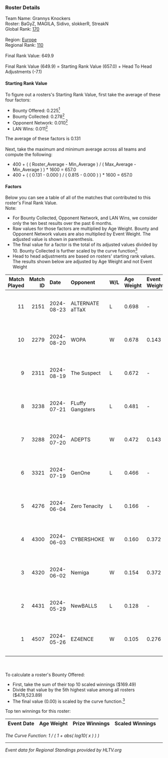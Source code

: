 ### Roster Details<br />
Team Name: Grannys Knockers<br />
Roster: BaGyZ, MAGILA, Sidivo, slokkerR, StreakN<br />
Global Rank: [170](../../standings_global_2024_11_06.md)<br />
<br />
Region: [Europe]( ../../standings_europe_2024_11_06.md)<br />
Regional Rank: [110]( ../../standings_europe_2024_11_06.md)<br />
<br />
Final Rank Value:  649.9<br />
<br />
Final Rank Value (649.9) = Starting Rank Value (657.0) + Head To Head Adjustments (-7.1)<br />

#### Starting Rank Value<br />
To figure out a rosters's Starting Rank Value, first take the average of these four factors:<br />
- Bounty Offered: 0.225[<sup>1</sup>](#table2)
- Bounty Collected: 0.278[<sup>2</sup>](#table1)
- Opponent Network: 0.010[<sup>2</sup>](#table1)
- LAN Wins: 0.011[<sup>2</sup>](#table1)

The average of these factors is 0.131<br />
<br />
Next, take the maximum and minimum average across all teams and compute the following:<br />
- 400 + ( ( Roster_Average - Min_Average ) / ( Max_Average - Min_Average ) ) * 1600 = 657.0
- 400 + ( ( 0.131 - 0.000 ) / ( 0.815 - 0.000 ) ) * 1600 = 657.0


#### Factors<br />
Below you can see a table of all of the matches that contributed to this roster's Final Rank Value.<br />
Note:<br />

- For Bounty Collected, Opponent Network, and LAN Wins, we consider only the ten best results over the past 6 months.
- Raw values for those factors are multiplied by Age Weight. Bounty and Opponent Network values are also multiplied by Event Weight. The adjusted value is shown in parenthesis.
- The final value for a factor is the total of its adjusted values divided by 10. Bounty Collected is further scaled by the curve function[<sup>3</sup>](#curveFunction)
- Head to head adjustments are based on rosters' starting rank values. The results shown below are adjusted by Age Weight and not Event Weight
<span id="table1"></span><br />


| Match Played | Match ID | Date       | Opponent         | W/L | Age Weight | Event Weight | Bounty Collected | Opponent Network | LAN Wins  | H2H Adj. | Roster                                   |
| -: | -: | :- | :- | :- | :- | :- | :- | :- | :- | -: | :- |
|           11 |     2151 | 2024-08-23 | ALTERNATE aTTaX  | L   | 0.698      | -            | -                | -                | -         |    -4.69 | BaGyZ, MAGILA, Sidivo, slokkerR, StreakN |
|           10 |     2279 | 2024-08-20 | WOPA             | W   | 0.678      | 0.143        | 0.000 (0.000)    | 0.080 (0.008)    | 0 (0.000) |    10.01 | BaGyZ, MAGILA, Sidivo, slokkerR, StreakN |
|            9 |     2311 | 2024-08-19 | The Suspect      | L   | 0.672      | -            | -                | -                | -         |    -8.31 | BaGyZ, MAGILA, Sidivo, slokkerR, StreakN |
|            8 |     3238 | 2024-07-21 | FLuffy Gangsters | L   | 0.481      | -            | -                | -                | -         |    -5.91 | BaGyZ, MAGILA, Sidivo, slokkerR, StreakN |
|            7 |     3288 | 2024-07-20 | ADEPTS           | W   | 0.472      | 0.143        | 0.000 (0.000)    | 0.032 (0.002)    | 0 (0.000) |     5.39 | BaGyZ, MAGILA, Sidivo, slokkerR, StreakN |
|            6 |     3321 | 2024-07-19 | GenOne           | L   | 0.466      | -            | -                | -                | -         |   -10.12 | BaGyZ, MAGILA, Sidivo, slokkerR, StreakN |
|            5 |     4276 | 2024-06-04 | Zero Tenacity    | L   | 0.166      | -            | -                | -                | -         |    -0.68 | BaGyZ, MAGILA, Sidivo, slokkerR, StreakN |
|            4 |     4300 | 2024-06-03 | CYBERSHOKE       | W   | 0.160      | 0.372        | 0.021 (0.001)    | 0.722 (0.043)    | 0 (0.000) |     4.09 | BaGyZ, MAGILA, Sidivo, slokkerR, StreakN |
|            3 |     4320 | 2024-06-02 | Nemiga           | W   | 0.154      | 0.372        | 0.416 (0.024)    | 0.831 (0.048)    | 0 (0.000) |     4.76 | BaGyZ, MAGILA, Sidivo, slokkerR, StreakN |
|            2 |     4431 | 2024-05-29 | NewBALLS         | L   | 0.128      | -            | -                | -                | -         |    -2.62 | BaGyZ, MAGILA, Sidivo, slokkerR, StreakN |
|            1 |     4507 | 2024-05-26 | EZ4ENCE          | W   | 0.105      | 0.276        | 0.000 (0.000)    | 0.000 (0.000)    | 1 (0.105) |     0.98 | BaGyZ, MAGILA, Sidivo, slokkerR, StreakN |

<br />
<span id="table2"></span><br />
To calculate a roster's Bounty Offered:<br />

- First, take the sum of their top 10 scaled winnings ($169.49)
- Divide that value by the 5th highest value among all rosters ($478,523.89)
- The final value (0.00) is scaled by the curve function.[<sup>3</sup>](#curveFunction)

Top ten winnings for this roster:<br />

| Event Date | Age Weight | Prize Winnings | Scaled Winnings |
| :- | -: | :- | :- |


<span id="curveFunction"></span>_The Curve Function: 1 / ( 1 + abs( log10( x ) ) )_<br />

---
_Event data for Regional Standings provided by HLTV.org_<br />
